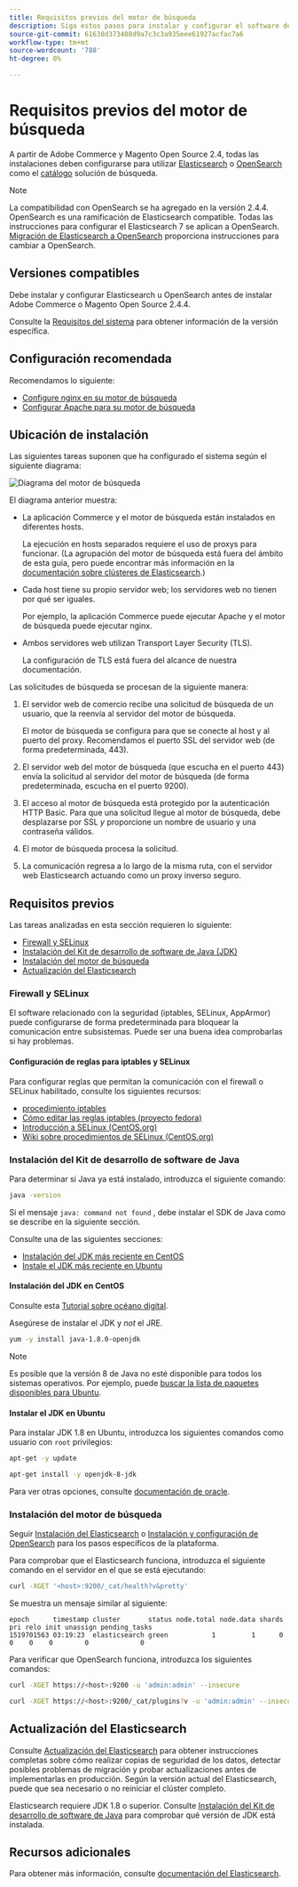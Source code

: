```yaml
---
title: Requisitos previos del motor de búsqueda
description: Siga estos pasos para instalar y configurar el software de motor de búsqueda admitido para las instalaciones locales de Adobe Commerce y Magento Open Source.
source-git-commit: 61638d373408d9a7c3c3a935eee61927acfac7a6
workflow-type: tm+mt
source-wordcount: '788'
ht-degree: 0%

---
```



# Requisitos previos del motor de búsqueda

A partir de Adobe Commerce y Magento Open Source 2.4, todas las instalaciones deben configurarse para utilizar [Elasticsearch](https://www.elastic.co) o [OpenSearch](https://opensearch.org/) como el [catálogo](https://glossary.magento.com/catalog) solución de búsqueda.

>[!NOTE]
>
>La compatibilidad con OpenSearch se ha agregado en la versión 2.4.4. OpenSearch es una ramificación de Elasticsearch compatible. Todas las instrucciones para configurar el Elasticsearch 7 se aplican a OpenSearch. [Migración de Elasticsearch a OpenSearch](../../../upgrade/prepare/opensearch-migration.md) proporciona instrucciones para cambiar a OpenSearch.

## Versiones compatibles

Debe instalar y configurar Elasticsearch u OpenSearch antes de instalar Adobe Commerce o Magento Open Source 2.4.4.

Consulte la [Requisitos del sistema](../../system-requirements.md) para obtener información de la versión específica.

## Configuración recomendada

Recomendamos lo siguiente:

* [Configure nginx en su motor de búsqueda](configure-nginx.md)
* [Configurar Apache para su motor de búsqueda](configure-apache.md)

## Ubicación de instalación

Las siguientes tareas suponen que ha configurado el sistema según el siguiente diagrama:

![Diagrama del motor de búsqueda](../../../assets/installation/search-engine-config.svg)

El diagrama anterior muestra:

* La aplicación Commerce y el motor de búsqueda están instalados en diferentes hosts.

   La ejecución en hosts separados requiere el uso de proxys para funcionar. (La agrupación del motor de búsqueda está fuera del ámbito de esta guía, pero puede encontrar más información en la [documentación sobre clústeres de Elasticsearch](https://www.elastic.co/guide/en/elasticsearch/guide/current/distributed-cluster.html).)

* Cada host tiene su propio servidor web; los servidores web no tienen por qué ser iguales.

   Por ejemplo, la aplicación Commerce puede ejecutar Apache y el motor de búsqueda puede ejecutar nginx.

* Ambos servidores web utilizan Transport Layer Security (TLS).

   La configuración de TLS está fuera del alcance de nuestra documentación.

Las solicitudes de búsqueda se procesan de la siguiente manera:

1. El servidor web de comercio recibe una solicitud de búsqueda de un usuario, que la reenvía al servidor del motor de búsqueda.

   El motor de búsqueda se configura para que se conecte al host y al puerto del proxy. Recomendamos el puerto SSL del servidor web (de forma predeterminada, 443).

1. El servidor web del motor de búsqueda (que escucha en el puerto 443) envía la solicitud al servidor del motor de búsqueda (de forma predeterminada, escucha en el puerto 9200).

1. El acceso al motor de búsqueda está protegido por la autenticación HTTP Basic. Para que una solicitud llegue al motor de búsqueda, debe desplazarse por SSL *y* proporcione un nombre de usuario y una contraseña válidos.

1. El motor de búsqueda procesa la solicitud.

1. La comunicación regresa a lo largo de la misma ruta, con el servidor web Elasticsearch actuando como un proxy inverso seguro.

## Requisitos previos

Las tareas analizadas en esta sección requieren lo siguiente:

* [Firewall y SELinux](#firewall-and-selinux)
* [Instalación del Kit de desarrollo de software de Java (JDK)](#install-the-java-software-development-kit)
* [Instalación del motor de búsqueda](#install-the-search-engine)
* [Actualización del Elasticsearch](#upgrading-elasticsearch)

### Firewall y SELinux

El software relacionado con la seguridad (iptables, SELinux, AppArmor) puede configurarse de forma predeterminada para bloquear la comunicación entre subsistemas. Puede ser una buena idea comprobarlas si hay problemas.

#### Configuración de reglas para iptables y SELinux

Para configurar reglas que permitan la comunicación con el firewall o SELinux habilitado, consulte los siguientes recursos:

* [procedimiento iptables](https://help.ubuntu.com/community/IptablesHowTo)
* [Cómo editar las reglas iptables (proyecto fedora)](https://fedoraproject.org/wiki/How_to_edit_iptables_rules)
* [Introducción a SELinux (CentOS.org)](https://www.centos.org)
* [Wiki sobre procedimientos de SELinux (CentOS.org)](https://wiki.centos.org/HowTos/SELinux)

### Instalación del Kit de desarrollo de software de Java

Para determinar si Java ya está instalado, introduzca el siguiente comando:

```bash
java -version
```

Si el mensaje `java: command not found` , debe instalar el SDK de Java como se describe en la siguiente sección.

Consulte una de las siguientes secciones:

* [Instalación del JDK más reciente en CentOS](#install-the-jdk-on-centos)
* [Instale el JDK más reciente en Ubuntu](#install-the-jdk-on-ubuntu)

#### Instalación del JDK en CentOS

Consulte esta [Tutorial sobre océano digital](https://www.digitalocean.com/community/tutorials/how-to-install-java-on-centos-and-fedora#install-oracle-java-8).

Asegúrese de instalar el JDK y *not* el JRE.

```bash
yum -y install java-1.8.0-openjdk
```

>[!NOTE]
>
>Es posible que la versión 8 de Java no esté disponible para todos los sistemas operativos. Por ejemplo, puede [buscar la lista de paquetes disponibles para Ubuntu](https://packages.ubuntu.com/).

#### Instalar el JDK en Ubuntu

Para instalar JDK 1.8 en Ubuntu, introduzca los siguientes comandos como usuario con `root` privilegios:

```bash
apt-get -y update
```

```bash
apt-get install -y openjdk-8-jdk
```

Para ver otras opciones, consulte [documentación de oracle](https://docs.oracle.com/javase/8/docs/technotes/guides/install/install_overview.html).

### Instalación del motor de búsqueda

Seguir [Instalación del Elasticsearch](https://www.elastic.co/guide/en/elasticsearch/reference/current/install-elasticsearch.html) o [Instalación y configuración de OpenSearch](https://opensearch.org/docs/latest/opensearch/install/index/) para los pasos específicos de la plataforma.

Para comprobar que el Elasticsearch funciona, introduzca el siguiente comando en el servidor en el que se está ejecutando:

```bash
curl -XGET '<host>:9200/_cat/health?v&pretty'
```

Se muestra un mensaje similar al siguiente:

```terminal
epoch      timestamp cluster       status node.total node.data shards pri relo init unassign pending_tasks
1519701563 03:19:23  elasticsearch green           1         1      0   0    0    0        0             0
```

Para verificar que OpenSearch funciona, introduzca los siguientes comandos:

```bash
curl -XGET https://<host>:9200 -u 'admin:admin' --insecure
```

```bash
curl -XGET https://<host>:9200/_cat/plugins?v -u 'admin:admin' --insecure
```

## Actualización del Elasticsearch

Consulte [Actualización del Elasticsearch](https://www.elastic.co/guide/en/elasticsearch/reference/current/setup-upgrade.html) para obtener instrucciones completas sobre cómo realizar copias de seguridad de los datos, detectar posibles problemas de migración y probar actualizaciones antes de implementarlas en producción. Según la versión actual del Elasticsearch, puede que sea necesario o no reiniciar el clúster completo.

Elasticsearch requiere JDK 1.8 o superior. Consulte [Instalación del Kit de desarrollo de software de Java](#install-the-java-software-development-kit) para comprobar qué versión de JDK está instalada.

## Recursos adicionales

Para obtener más información, consulte [documentación del Elasticsearch](https://www.elastic.co/guide/en/elasticsearch/reference/current/index.html).
